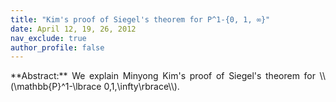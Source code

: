 ```yaml
---
title: "Kim's proof of Siegel's theorem for P^1-{0, 1, ∞}"
date: April 12, 19, 26, 2012
nav_exclude: true
author_profile: false
---
```

<div style="text-align: justify !important; text-justify: inter-word;" markdown="1">
**Abstract:** We explain Minyong Kim's proof of Siegel's theorem for \\(\mathbb{P}^1-\lbrace 0,1,\infty\rbrace\\).
